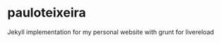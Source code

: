 pauloteixeira
=============

Jekyll implementation for my personal website with grunt for livereload

